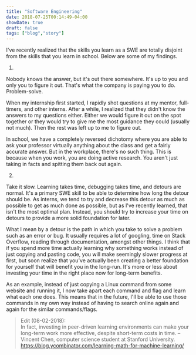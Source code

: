 ```yaml
---
title: "Software Engineering"
date: 2018-07-25T00:14:49-04:00
showDate: true
draft: false
tags: ["blog","story"]
---
```


 I've recently realized that the skills you learn as a SWE are totally disjoint from the skills that you learn in school. Below are some of my findings.

1.
Nobody knows the answer, but it's out there somewhere. It's up to you and only you to figure it out. That's what the company is paying you to do. Problem-solve.

When my internship first started, I rapidly shot questions at my mentor, full-timers, and other interns. After a while, I realized that they didn't know the answers to my questions either. Either we would figure it out on the spot together or they would try to give me the most guidance they could (usually not much). Then the rest was left up to me to figure out.

In school, we have a completely reversed dichotomy where you are able to ask your professor virtually anything about the class and get a fairly accurate answer. But in the workplace, there's no such thing. This is because when you work, you are doing active research. You aren't just taking in facts and spitting them back out again.

2.
Take it slow. Learning takes time, debugging takes time, and detours are normal. It's a primary SWE skill to be able to determine how long the detour should be. As interns, we tend to try and decrease this detour as much as possible to get as much done as possible, but as I've recently learned, that isn't the most optimal plan. Instead, you should try to increase your time on detours to provide a more solid foundation for later.

What I mean by a detour is the path in which you take to solve a problem such as an error or bug. It usually requires a lot of googling, time on Stack Overflow, reading through documentation, amongst other things. I think that if you spend more time actually learning why something works instead of just copying and pasting code, you will make seemingly slower progress at first, but soon realize that you've actually been creating a better foundation for yourself that will benefit you in the long-run. It's more or less about investing your time in the right place now for long-term benefits.

As an example, instead of just copying a Linux command from some website and running it, I now take apart each command and flag and learn what each one does. This means that in the future, I'll be able to use those commands in my own way instead of having to search online again and again for the similar commands/flags.


> Edit (08-02-2018):  
In fact, investing in peer-driven learning environments can make your long-term work more effective, despite short-term costs in time. – Vincent Chen, computer science student at Stanford University.   https://blog.ycombinator.com/learning-math-for-machine-learning/
